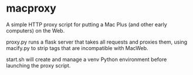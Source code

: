 macproxy
========

A simple HTTP proxy script for putting a Mac Plus (and other early computers) on the Web.

proxy.py runs a flask server that takes all requests and proxies them, using macify.py to strip tags that are incompatible with MacWeb.

start.sh will create and manage a venv Python environment before launching the proxy script.
